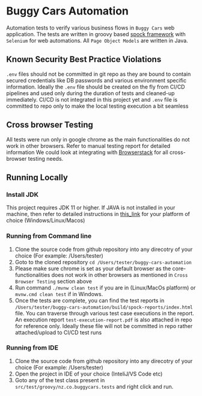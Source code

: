 # Buggy Cars Automation
Automation tests to verify various business flows in `Buggy Cars` web application. The tests are written in groovy based [spock framework](https://spockframework.org/)
with `Selenium` for web automations. All `Page Object Models` are written in Java.

## Known Security Best Practice Violations
`.env` files should not be committed in git repo as they are bound to contain secured credentials like DB passwords and various environment specific information.
Ideally the `.env` file should be created on the fly from CI/CD pipelines and used only during the duration of tests and cleaned-up
immediately. CI/CD is not integrated in this project yet and `.env` file is committed to repo only to make the local testing execution a bit seamless

## Cross browser Testing
All tests were run only in google chrome as the main functionalities do not work in other browsers. Refer to manual testing report for detailed information
We could look at integrating with [Browserstack](https://www.browserstack.com/) for all cross-browser testing needs.

## Running Locally

### Install JDK
This project requires JDK 11 or higher. If JAVA is not installed in your machine, then refer to detailed instructions in [this_link](https://docs.aws.amazon.com/corretto/latest/corretto-11-ug/downloads-list.html) for your platform of choice (Windows/Linux/Macos)

### Running from Command line
1. Clone the source code from github repository into any direcotry of your choice (For example: /Users/tester)
2. Goto to the cloned repository `cd /Users/tester/buggy-cars-automation`
3. Please make sure chrome is set as your default browser as the core-functionalities does not work in other browsers as mentioned in `Cross Browser Testing` section above
4. Run command `./mvnw clean test` if you are in (Linux/MacOs platform) or `mvnw.cmd clean test` if in Windows.
5. Once the tests are complete, you can find the test reports in `/Users/tester/buggy-cars-automation/build/spock-reports/index.html` file. You can traverse through various test case executions in the report.
   An execution report `test-execution-report.pdf` is also attached in repo for reference only. Ideally these file will not be committed in repo rather attached/upload to CI/CD test runs

### Running from IDE
1. Clone the source code from github repository into any direcotry of your choice (For example: /Users/tester)
2. Open the project in IDE of your choice (InteliJ/VS Code etc)
3. Goto any of the test class present in `src/test/groovy/nz.co.buggycars.tests` and right click and run. 

